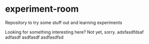 # experiment-room
Repository to try some stuff out and learning experiments

Looking for something interesting here? Not yet, sorry.
adsfasdfdsaf
adfasdf
asdfasdf
asdfasdfsd
